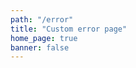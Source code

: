 ```yaml
---
path: "/error"
title: "Custom error page"
home_page: true
banner: false
---
```


<error-hero title="Oops! Page not found." subtitle=" Lorem ipsum dolor sit amet, consetetur sadipscing elitr, sed diam nonumy consetetur sadipscing consetetur sadipscing elitr">
